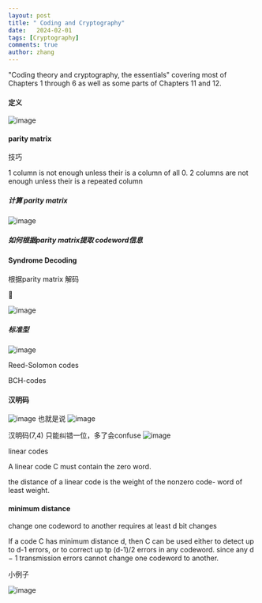 ```yaml
---
layout: post
title: " Coding and Cryptography"
date:   2024-02-01
tags: [Cryptography]
comments: true
author: zhang
---
```

"Coding theory and cryptography, the essentials" 
covering most of Chapters 1 through 6 as well as some parts of Chapters 11 and 12. 
#### 定义
![image](https://github.com/zhang-mickey/zhang-mickey.github.io/assets/145342600/d810c155-8374-4a3a-ab92-4198955d0920)


#### parity matrix 
技巧

1 column is not enough unless their is a column of all 0.
2 columns are not enough unless their is a repeated column

##### 计算 parity matrix

![image](https://github.com/zhang-mickey/zhang-mickey.github.io/assets/145342600/1274dee9-f856-4921-9b15-f68c35f2d1ee)

##### 如何根据parity matrix提取 codeword信息


#### Syndrome Decoding
根据parity matrix 解码

🌰

![image](https://github.com/zhang-mickey/zhang-mickey.github.io/assets/145342600/fe0e62d2-6dab-4d2f-8f99-e10a539182d8)

##### 标准型
![image](https://github.com/zhang-mickey/zhang-mickey.github.io/assets/145342600/8acf2b6e-c0f1-4188-b769-86aca27f1bd5)

Reed-Solomon codes

BCH-codes
#### 汉明码
![image](https://github.com/zhang-mickey/zhang-mickey.github.io/assets/145342600/d83d1e14-2ab8-45d0-ae6d-0a71657b41e9)
也就是说
![image](https://github.com/zhang-mickey/zhang-mickey.github.io/assets/145342600/644ee4d1-1fc7-4e0b-8162-ddf15aaefb3b)

汉明码(7,4)
只能纠错一位，多了会confuse
![image](https://github.com/zhang-mickey/zhang-mickey.github.io/assets/145342600/ae49009e-034c-4a01-a335-91824aec8799)

linear codes

A linear code C must contain the zero word.

the distance of a linear code is the weight of the nonzero code- word of least weight.
#### minimum distance 

change one codeword to another requires at least d bit changes

If a code C has minimum distance d, then C can be used either to detect up to d-1 errors, or to correct up tp (d-1)/2 errors in any codeword. 
since any d − 1 transmission errors cannot change one codeword to another.

小例子

![image](https://github.com/zhang-mickey/zhang-mickey.github.io/assets/145342600/5f4158dc-b512-4e85-8837-4f5674f2a20e)
